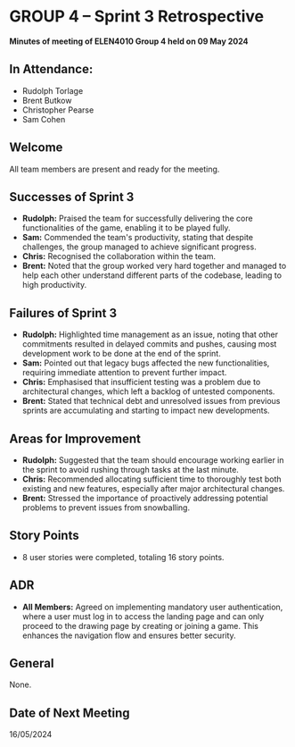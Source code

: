 # GROUP 4 – Sprint 3 Retrospective

**Minutes of meeting of ELEN4010 Group 4 held on 09 May 2024**

## In Attendance:

- Rudolph Torlage
- Brent Butkow
- Christopher Pearse
- Sam Cohen

## Welcome

All team members are present and ready for the meeting.

## Successes of Sprint 3

- **Rudolph:** Praised the team for successfully delivering the core functionalities of the game, enabling it to be played fully.
- **Sam:** Commended the team's productivity, stating that despite challenges, the group managed to achieve significant progress.
- **Chris:** Recognised the collaboration within the team.
- **Brent:** Noted that the group worked very hard together and managed to help each other understand different parts of the codebase, leading to high productivity.

## Failures of Sprint 3

- **Rudolph:** Highlighted time management as an issue, noting that other commitments resulted in delayed commits and pushes, causing most development work to be done at the end of the sprint.
- **Sam:** Pointed out that legacy bugs affected the new functionalities, requiring immediate attention to prevent further impact.
- **Chris:** Emphasised that insufficient testing was a problem due to architectural changes, which left a backlog of untested components.
- **Brent:** Stated that technical debt and unresolved issues from previous sprints are accumulating and starting to impact new developments.

## Areas for Improvement

- **Rudolph:** Suggested that the team should encourage working earlier in the sprint to avoid rushing through tasks at the last minute.
- **Chris:** Recommended allocating sufficient time to thoroughly test both existing and new features, especially after major architectural changes.
- **Brent:** Stressed the importance of proactively addressing potential problems to prevent issues from snowballing.

## Story Points

- 8 user stories were completed, totaling 16 story points.

## ADR

- **All Members:** Agreed on implementing mandatory user authentication, where a user must log in to access the landing page and can only proceed to the drawing page by creating or joining a game. This enhances the navigation flow and ensures better security.

## General

None.

## Date of Next Meeting

16/05/2024

